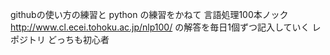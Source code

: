 githubの使い方の練習と python の練習をかねて
言語処理100本ノック
http://www.cl.ecei.tohoku.ac.jp/nlp100/
の解答を毎日1個ずつ記入していく レポジトリ
どっちも初心者
